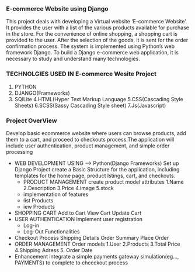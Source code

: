 ### E-commerce Website using Django

This project deals with developing a Virtual website ‘E-commerce Website’. 
It provides the user with a list of the various products available for purchase in the store. 
For the convenience of online shopping, a shopping cart is provided to the user. After the selection of the goods, it is sent for the order confirmation process. 
The system is implemented using Python’s web framework Django. To build a Django e-commerce web application, it is necessary to study and understand many technologies.
### TECHNOLGIES USED IN E-commerce Wesite Project
   1. PYTHON
   2. DJANGO(Frameworks)
   3. SQlLite
   4.HTML(Hyper Text Markup Language
   5.CSS(Cascading Style Sheets)
   6.SCSS(Sassy Cascading Style sheet)
   7.Js(Javascript)


### Project OverView
  Develop basic ecommerce website where users can browse products, add them to a cart, and proceed to checkouts process.The  application will include user authentication, product management, and simple order processing

* WEB DEVELOPMENT USING --> Python(Django Frameworks)
   Set up Django Project
   create a Basic Structure for the application, including templates for the home page, product lstings, cart, and checkouts.
  * PRODUCT MANAGEMENT
    create product model attributes
     1.Name
     2.Description
     3.Price
     4.image
     5.stock
  * implementation of features
  - list Products
   - iew Products
* SHOPPING CART
    Add to Cart
    View Cart
   Update Cart
* USER AUTHENTICATION
   Implement user registration
     - Log-in
     - Log-Out Functionalities
* Checkout Process
    Shipping Details
    Order Summary
    Place Order
 * ORDER MANAGEMENT
  Order models
       1.User
       2.Products
       3.Total Price
       4.Shipping Adress
       5. Order Date
* Enhancement
   integrate a simple payments gateway simulation(eg..., PAYMENTS) to complete to chceckout process
   
   
   
   
  
